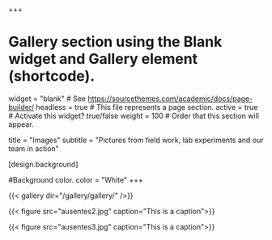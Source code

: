 
+++
# Gallery section using the Blank widget and Gallery element (shortcode).
widget = "blank"  # See https://sourcethemes.com/academic/docs/page-builder/
headless = true  # This file represents a page section.
active = true  # Activate this widget? true/false
weight = 100  # Order that this section will appear.

title = "Images"
subtitle = "Pictures from field work, lab experiments and our team in action"

[design.background]

#Background color.
color = "White"
+++

{{< gallery dir="/gallery/gallery/" />}}

{{< figure src="ausentes2.jpg" caption="This is a caption">}}

{{< figure src="ausentes3.jpg" caption="This is a caption">}}
